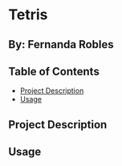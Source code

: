 # Tetris
## By: Fernanda Robles

## Table of Contents

- [Project Description](#project-description)
- [Usage](#usage)

## Project Description



## Usage

